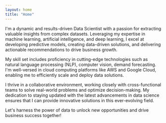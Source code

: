 ```yaml
---
layout: home
title: "Home"
---
```


I'm a dynamic and results-driven Data Scientist with a passion for extracting valuable insights from complex datasets. Leveraging my expertise in machine learning, artificial intelligence, and deep learning, I excel at developing predictive models, creating data-driven solutions, and delivering actionable recommendations to drive business growth.

My skill set includes proficiency in cutting-edge technologies such as natural language processing (NLP), computer vision, demand forecasting. I'm well-versed in cloud computing platforms like AWS and Google Cloud, enabling me to efficiently scale and deploy data solutions.

I thrive in a collaborative environment, working closely with cross-functional teams to solve real-world problems and optimize decision-making. My dedication to staying updated with the latest advancements in data science ensures that I can provide innovative solutions in this ever-evolving field.

Let's harness the power of data to unlock new opportunities and drive business success together!

